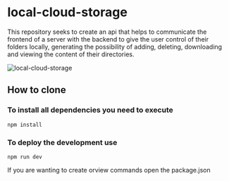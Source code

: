 # local-cloud-storage

This repository seeks to create an api that helps to communicate the frontend of a server with the backend to give the user control of their folders locally, generating the possibility of adding, deleting, downloading and viewing the content of their directories.

![local-cloud-storage](https://user-images.githubusercontent.com/111100025/196284100-f41582b0-c833-42bd-830c-41e6ea874b1c.png)

## How to clone
### To install all dependencies you need to execute
```
npm install
```

### To deploy the development use
```
npm run dev
```
If you are wanting to create orview commands open the package.json
